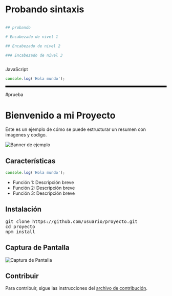 # Probando sintaxis

```bash

## probando

# Encabezado de nivel 1

## Encabezado de nivel 2

### Encabezado de nivel 3



```
JavaScript
```javascript
console.log('Hola mundo');

```

<hr style="border: 2px solid black;">

#prueba

<h1>Bienvenido a mi Proyecto</h1>
<p>Este es un ejemplo de cómo se puede estructurar un resumen con imagenes y codigo.</p>

<img src="https://via.placeholder.com/800x200" alt="Banner de ejemplo" />

<h2>Características</h2>

```javascript
console.log('Hola mundo');

```
<ul>
    <li>Función 1: Descripción breve</li>
    <li>Función 2: Descripción breve</li>
    <li>Función 3: Descripción breve</li>
</ul>

<h2>Instalación</h2>
<pre>
git clone https://github.com/usuario/proyecto.git
cd proyecto
npm install
</pre>

<h2>Captura de Pantalla</h2>
<img src="https://via.placeholder.com/600x400" alt="Captura de Pantalla">

<h2>Contribuir</h2>
<p>Para contribuir, sigue las instrucciones del <a href="CONTRIBUTING.md">archivo de contribución</a>.</p>

